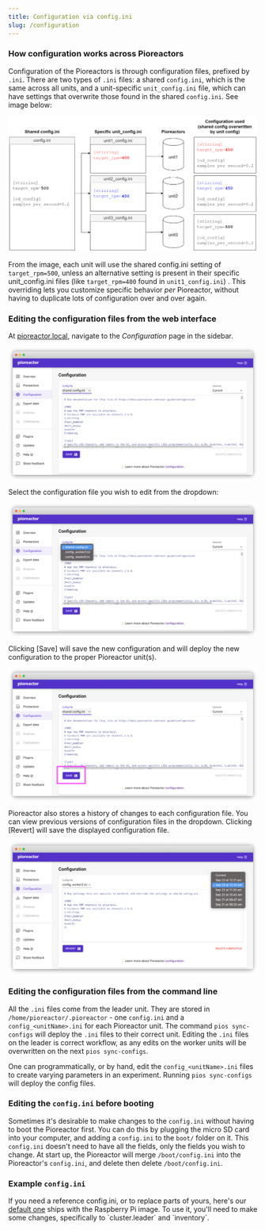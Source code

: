 ```yaml
---
title: Configuration via config.ini
slug: /configuration
---
```


### How configuration works across Pioreactors

Configuration of the Pioreactors is through configuration files, prefixed by `.ini`. There are two types of `.ini` files: a shared `config.ini`, which is the same across all units, and a unit-specific `unit_config.ini` file, which can have settings that overwrite those found in the shared `config.ini`. See image below:

![](/img/user-guide/configini.png)

From the image, each unit will use the shared config.ini setting of `target_rpm=500`, unless an alternative setting is present in their specific unit_config.ini files (like `target_rpm=400` found in `unit1_config.ini`) . This overriding lets you customize specific behavior *per* Pioreactor, without having to duplicate lots of configuration over and over again.


### Editing the configuration files from the web interface

At [pioreactor.local](http://pioreactor.local), navigate to the _Configuration_ page in the sidebar.

![Edit configuration page](/img/user-guide/edit_config_page.png)

Select the configuration file you wish to edit from the dropdown:

![Choose the config.ini you wish to edit](/img/user-guide/find_config_to_edit.png)


Clicking \[Save\] will save the new configuration and will deploy the new configuration to the proper Pioreactor unit(s).

![Save the edited config.ini using the Save button](/img/user-guide/save_config.png)

Pioreactor also stores a history of changes to each configuration file. You can view previous versions of configuration files in the dropdown. Clicking \[Revert\] will save the displayed configuration file.

![Select historical versions of config.ini's](/img/user-guide/choose_config_version2.png)



### Editing the configuration files from the command line

All the `.ini` files come from the leader unit. They are stored in `/home/pioreactor/.pioreactor` - one `config.ini` and a `config_<unitName>.ini` for each Pioreactor unit. The command `pios sync-configs` will deploy the `.ini` files to their correct unit. Editing the `.ini` files on the leader is correct workflow, as any edits on the worker units will be overwritten on the next `pios sync-configs`.

One can programmatically, or by hand, edit the `config_<unitName>.ini` files to create varying parameters in an experiment. Running `pios sync-configs` will deploy the config files.


### Editing the `config.ini` before booting

Sometimes it's desirable to make changes to the `config.ini` without having to boot the Pioreactor first. You can do this by plugging the micro SD card into your computer, and adding a `config.ini` to the `boot/` folder on it. This `config.ini` doesn't need to have all the fields, only the fields you wish to change. At start up, the Pioreactor will merge `/boot/config.ini` into the Pioreactor's `config.ini`, and delete then delete `/boot/config.ini`.


### Example `config.ini`

If you need a reference config.ini, or to replace parts of yours, here's our [default one](https://raw.githubusercontent.com/Pioreactor/CustoPiZer/pioreactor/workspace/scripts/files/config.example.ini) ships with the Raspberry Pi image. To use it, you'll need to make some changes, specifically to \`cluster.leader\` and \`inventory\`.
